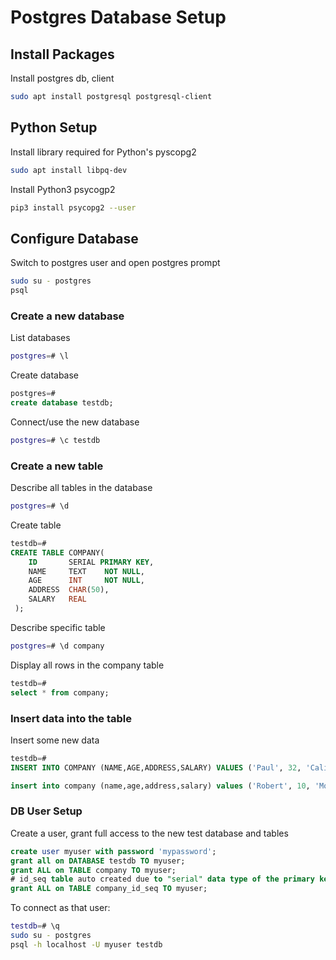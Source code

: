 # Postgres Database Setup

## Install Packages

Install postgres db, client

```bash
sudo apt install postgresql postgresql-client
```

## Python Setup

Install library required for Python's pyscopg2

```bash
sudo apt install libpq-dev
```

Install Python3 psycogp2

```bash
pip3 install psycopg2 --user
```

## Configure Database

Switch to postgres user and open postgres prompt

```bash
sudo su - postgres
psql
```

### Create a new database

List databases

```bash
postgres=# \l
```

Create database

```sql
postgres=#
create database testdb;
```

Connect/use the new database

```bash
postgres=# \c testdb
```

### Create a new table

Describe all tables in the database

```bash
postgres=# \d
```

Create table

```sql
testdb=#
CREATE TABLE COMPANY(
    ID       SERIAL PRIMARY KEY,
    NAME     TEXT    NOT NULL,
    AGE      INT     NOT NULL,
    ADDRESS  CHAR(50),
    SALARY   REAL
 );
```

Describe specific table

```bash
postgres=# \d company
```

Display all rows in the company table

```sql
testdb=#
select * from company;
```

### Insert data into the table

Insert some new data

```sql
testdb=#
INSERT INTO COMPANY (NAME,AGE,ADDRESS,SALARY) VALUES ('Paul', 32, 'California', 20000.00);

insert into company (name,age,address,salary) values ('Robert', 10, 'Moms Basement', 40000.00);
```

### DB User Setup

Create a user, grant full access to the new test database and tables

```sql
create user myuser with password 'mypassword';
grant all on DATABASE testdb TO myuser;
grant ALL on TABLE company TO myuser;
# id_seq table auto created due to "serial" data type of the primary key
grant ALL on TABLE company_id_seq TO myuser;
```

To connect as that user:

```bash
testdb=# \q
sudo su - postgres
psql -h localhost -U myuser testdb
```
